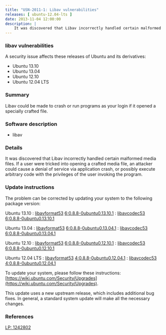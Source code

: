 ```yaml
---
title: "USN-2011-1: Libav vulnerabilities"
releases: [ ubuntu-12.04-lts ]
date: 2013-11-04 12:00:00
description: |
    It was discovered that Libav incorrectly handled certain malformed media files. If a user were tricked into opening a crafted media file, an attacker could cause a denial of service via application crash, or possibly execute arbitrary code with the privileges of the user invoking the program. 
--- 
```

 
### libav vulnerabilities

A security issue affects these releases of Ubuntu and its derivatives:

* Ubuntu 13.10
* Ubuntu 13.04
* Ubuntu 12.10
* Ubuntu 12.04 LTS

### Summary

Libav could be made to crash or run programs as your login if it opened a specially crafted file.

### Software description

* libav 

### Details

It was discovered that Libav incorrectly handled certain malformed media files. If a user were tricked into opening a crafted media file, an attacker could cause a denial of service via application crash, or possibly execute arbitrary code with the privileges of the user invoking the program. 

### Update instructions

The problem can be corrected by updating your system to the following package version:

Ubuntu 13.10
 : [libavformat53](https://launchpad.net/ubuntu/+source/libav) <span> [6:0.8.8-0ubuntu0.13.10.1](https://launchpad.net/ubuntu/+source/libav/6:0.8.8-0ubuntu0.13.10.1) </span> 
 : [libavcodec53](https://launchpad.net/ubuntu/+source/libav) <span> [6:0.8.8-0ubuntu0.13.10.1](https://launchpad.net/ubuntu/+source/libav/6:0.8.8-0ubuntu0.13.10.1) </span> 

Ubuntu 13.04
 : [libavformat53](https://launchpad.net/ubuntu/+source/libav) <span> [6:0.8.8-0ubuntu0.13.04.1](https://launchpad.net/ubuntu/+source/libav/6:0.8.8-0ubuntu0.13.04.1) </span> 
 : [libavcodec53](https://launchpad.net/ubuntu/+source/libav) <span> [6:0.8.8-0ubuntu0.13.04.1](https://launchpad.net/ubuntu/+source/libav/6:0.8.8-0ubuntu0.13.04.1) </span> 

Ubuntu 12.10
 : [libavformat53](https://launchpad.net/ubuntu/+source/libav) <span> [6:0.8.8-0ubuntu0.12.10.1](https://launchpad.net/ubuntu/+source/libav/6:0.8.8-0ubuntu0.12.10.1) </span> 
 : [libavcodec53](https://launchpad.net/ubuntu/+source/libav) <span> [6:0.8.8-0ubuntu0.12.10.1](https://launchpad.net/ubuntu/+source/libav/6:0.8.8-0ubuntu0.12.10.1) </span> 

Ubuntu 12.04 LTS
 : [libavformat53](https://launchpad.net/ubuntu/+source/libav) <span> [4:0.8.8-0ubuntu0.12.04.1](https://launchpad.net/ubuntu/+source/libav/4:0.8.8-0ubuntu0.12.04.1) </span> 
 : [libavcodec53](https://launchpad.net/ubuntu/+source/libav) <span> [4:0.8.8-0ubuntu0.12.04.1](https://launchpad.net/ubuntu/+source/libav/4:0.8.8-0ubuntu0.12.04.1) </span> 

To update your system, please follow these instructions: [https://wiki.ubuntu.com/Security/Upgrades](https://wiki.ubuntu.com/Security/Upgrades).

This update uses a new upstream release, which includes additional bug fixes. In general, a standard system update will make all the necessary changes. 

### References

 [LP: 1242802](https://launchpad.net/bugs/1242802)
 
